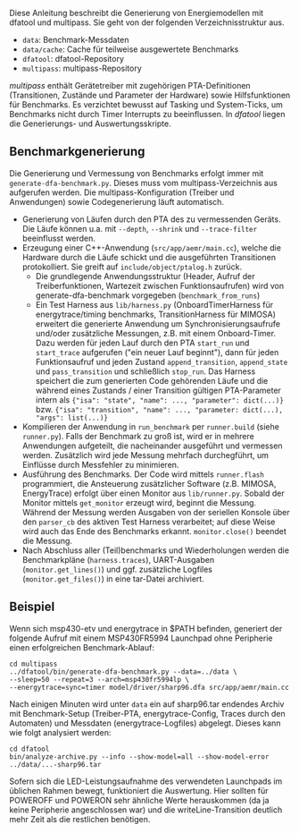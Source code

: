 Diese Anleitung beschreibt die Generierung von Energiemodellen mit dfatool und
multipass. Sie geht von der folgenden Verzeichnisstruktur aus.

* `data`: Benchmark-Messdaten
* `data/cache`: Cache für teilweise ausgewertete Benchmarks
* `dfatool`: dfatool-Repository
* `multipass`: multipass-Repository

*multipass* enthält Gerätetreiber mit zugehörigen PTA-Definitionen
(Transitionen, Zustände und Parameter der Hardware) sowie Hilfsfunktionen für
Benchmarks. Es verzichtet bewusst auf Tasking und System-Ticks, um Benchmarks
nicht durch Timer Interrupts zu beeinflussen. In *dfatool* liegen die
Generierungs- und Auswertungsskripte.

## Benchmarkgenerierung

Die Generierung und Vermessung von Benchmarks erfolgt immer mit
`generate-dfa-benchmark.py`. Dieses muss vom multipass-Verzeichnis aus
aufgerufen werden. Die multipass-Konfiguration (Treiber und Anwendungen)
sowie Codegenerierung läuft automatisch.

* Generierung von Läufen durch den PTA des zu vermessenden Geräts. Die Läufe
  können u.a. mit `--depth`, `--shrink` und `--trace-filter` beeinflusst
  werden.
* Erzeugung einer C++-Anwendung (`src/app/aemr/main.cc`), welche die Hardware
  durch die Läufe schickt und die ausgeführten Transitionen protokolliert. Sie
  greift auf `include/object/ptalog.h` zurück.
  * Die grundlegende Anwendungsstruktur (Header, Aufruf der Treiberfunktionen,
    Wartezeit zwischen Funktionsaufrufen) wird von generate-dfa-benchmark
    vorgegeben (`benchmark_from_runs`)
  * Ein Test Harness aus `lib/harness.py` (OnboardTimerHarness für
    energytrace/timing benchmarks, TransitionHarness für MIMOSA) erweitert
    die generierte Anwendung um Synchronisierungsaufrufe und/oder zusätzliche
    Messungen, z.B. mit einem Onboard-Timer. Dazu werden für jeden Lauf durch
    den PTA `start_run` und `start_trace` aufgerufen ("ein neuer Lauf beginnt"),
    dann für jeden Funktionsaufruf und jeden Zustand `append_transition`,
    `append_state` und `pass_transition` und schließlich `stop_run`.
    Das Harness speichert die zum generierten Code gehörenden Läufe und die
    während eines Zustands / einer Transition gültigen PTA-Parameter intern als
    `{"isa": "state", "name": ..., "parameter": dict(...)}` bzw.
    `{"isa": "transition", "name": ..., "parameter: dict(...), "args": list(...)}`
* Kompilieren der Anwendung in `run_benchmark` per `runner.build` (siehe
  `runner.py`). Falls der Benchmark zu groß ist, wird er in mehrere
  Anwendungen aufgeteilt, die nacheinander ausgeführt und vermessen werden.
  Zusätzlich wird jede Messung mehrfach durchegführt, um Einflüsse durch
  Messfehler zu minimieren.
* Ausführung des Benchmarks. Der Code wird mittels `runner.flash` programmiert,
  die Ansteuerung zusätzlicher Software (z.B. MIMOSA, EnergyTrace) erfolgt über
  einen Monitor aus `lib/runner.py`. Sobald der Monitor mittels `get_monitor`
  erzeugt wird, beginnt die Messung. Während der Messung werden Ausgaben
  von der seriellen Konsole über den `parser_cb` des aktiven Test Harness
  verarbeitet; auf diese Weise wird auch das Ende des Benchmarks erkannt.
  `monitor.close()` beendet die Messung.
* Nach Abschluss aller (Teil)benchmarks und Wiederholungen werden
  die Benchmarkpläne (`harness.traces`), UART-Ausgaben (`monitor.get_lines()`)
  und ggf. zusätzliche Logfiles (`monitor.get_files()`) in eine tar-Datei
  archiviert.

## Beispiel

Wenn sich msp430-etv und energytrace in $PATH befinden, generiert der folgende
Aufruf mit einem MSP430FR5994 Launchpad ohne Peripherie einen erfolgreichen
Benchmark-Ablauf:

```
cd multipass
../dfatool/bin/generate-dfa-benchmark.py --data=../data \
--sleep=50 --repeat=3 --arch=msp430fr5994lp \
--energytrace=sync=timer model/driver/sharp96.dfa src/app/aemr/main.cc
```

Nach einigen Minuten wird unter `data` ein auf sharp96.tar endendes Archiv mit
Benchmark-Setup (Treiber-PTA, energytrace-Config, Traces durch den
Automaten) und Messdaten (energytrace-Logfiles) abgelegt. Dieses kann wie folgt
analysiert werden:

```
cd dfatool
bin/analyze-archive.py --info --show-model=all --show-model-error ../data/...-sharp96.tar
```

Sofern sich die LED-Leistungsaufnahme des verwendeten Launchpads im üblichen
Rahmen bewegt, funktioniert die Auswertung.  Hier sollten für POWEROFF und
POWERON sehr ähnliche Werte herauskommen (da ja keine Peripherie angeschlossen
war) und die writeLine-Transition deutlich mehr Zeit als die restlichen
benötigen.
